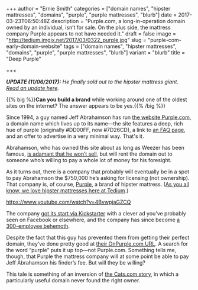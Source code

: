 +++
author = "Ernie Smith"
categories = ["domain names", "hipster mattresses", "domains", "purple", "purple mattresses", "blurb"]
date = 2017-03-23T06:50:48Z
description = "Purple.com, a long-in-operation domain owned by an individual, isn’t for sale. On the plus side, the mattress company Purple appears to not have needed it."
draft = false
image = "http://tedium.imgix.net/2017/03/0322_purple.jpg"
slug = "purple-com-early-domain-website"
tags = ["domain names", "hipster mattresses", "domains", "purple", "purple mattresses", "blurb"]
variant = "blurb"
title = "Deep Purple"

+++

_**UPDATE (11/06/2017):** He finally sold out to the hipster mattress giant. [Read an update here](https://tedium.co/2017/11/06/purple-com-domain-sold/)._

{{% big %}}**Can you build a brand** while working around one of the oldest sites on the internet? The answer appears to be yes.{{% /big %}}

Since 1994, a guy named Jeff Abrahamson has run [the website Purple.com](http://www.purple.com/), a domain name which lives up to its name—the site features a deep, rich hue of purple (originally #DD00FF, now #7D26CD), a link to [an FAQ page](http://www.purple.com/faq.html), and an offer to advertise in a very minimal way. That's it.

Abrahamson, who has owned this site about as long as Weezer has been famous, [is adamant that he won’t sell](http://www.purple.com/availability.html), but will rent the domain out to someone who’s willing to pay a whole lot of money for his foresight.

As it turns out, there is a company that probably will eventually be in a spot to pay Abrahamson the $750,000 he’s asking for licensing (not ownership). That company is, of course, [Purple](https://onpurple.com/), a brand of hipster mattress. ([As you all know, we love hipster mattresses here at Tedium](https://onpurple.com/).)

https://www.youtube.com/watch?v=4BvwpjaGZCQ

The company [got its start via Kickstarter](https://beehivestartups.com/purple-pillow-obliterates-kickstarter-goal-has-currently-raised-over-1-7m-d00654c7b0c5#.5djjiam3q) with a clever ad you’ve probably seen on Facebook or elsewhere, and the company has since become [a 300-employee behemoth](http://kutv.com/news/local/utah-based-purple-mattress-companys-viral-growth).

Despite the fact that this guy has prevented them from getting their perfect domain, they’ve done pretty good at [their OnPurple.com URL](https://onpurple.com/). A search for the word “purple” puts it up top—not Purple.com. Something tells me, though, that Purple the mattress company will at some point be able to pay Jeff Abrahamson his finder’s fee. But will they be willing?

This tale is something of an inversion of [the Cats.com story](http://tedium.co/2017/01/25/cats-dot-com-domain-history/), in which a particularly useful domain never found the right owner.